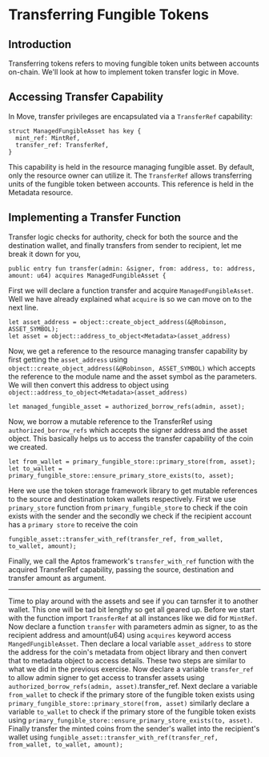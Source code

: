 # Transferring Fungible Tokens

## Introduction
Transferring tokens refers to moving fungible token units between accounts on-chain. We'll look at how to implement token transfer logic in Move.

## Accessing Transfer Capability
In Move, transfer privileges are encapsulated via a `TransferRef` capability:
```
struct ManagedFungibleAsset has key {
  mint_ref: MintRef,
  transfer_ref: TransferRef,
}
```
This capability is held in the resource managing fungible asset. By default, only the resource owner can utilize it. The `TransferRef` allows transferring units of the fungible token between accounts. This reference is held in the Metadata resource.

## Implementing a Transfer Function

Transfer logic checks for authority, check for both the source and the destination wallet, and finally transfers from sender to recipient, let me break it down for you,
```
public entry fun transfer(admin: &signer, from: address, to: address, amount: u64) acquires ManagedFungibleAsset {
```
First we will declare a function transfer and acquire `ManagedFungibleAsset`. Well we have already explained what `acquire` is so we can move on to the next line.
```
let asset_address = object::create_object_address(&@Robinson, ASSET_SYMBOL);
let asset = object::address_to_object<Metadata>(asset_address)
```
Now, we get a reference to the resource managing transfer capability by first getting the `asset_address` using  `object::create_object_address(&@Robinson, ASSET_SYMBOL)` which accepts the reference to the module name and the asset symbol as the parameters.
We will then convert this address to object using 	`object::address_to_object<Metadata>(asset_address)`	
```
let managed_fungible_asset = authorized_borrow_refs(admin, asset);
```
Now, we borrow a mutable reference to the TransferRef using `authorized_borrow_refs` which accepts the signer address and the asset object. This basically helps us to access the transfer capability of the coin we created.
```
let from_wallet = primary_fungible_store::primary_store(from, asset);
let to_wallet = primary_fungible_store::ensure_primary_store_exists(to, asset);
```
Here we use the token storage framework library to get mutable references to the source and destination token wallets respectively. First we use `primary_store` function from `primary_fungible_store` to check if the coin exists with the sender and the secondly we check if the recipient account has a `primary store` to receive the coin
```
fungible_asset::transfer_with_ref(transfer_ref, from_wallet, to_wallet, amount);
```
Finally, we call the Aptos framework's `transfer_with_ref` function with the acquired TransferRef capability, passing the source, destination and transfer amount as argument.

---
Time to play around with the assets and see if you can tarnsfer it to another wallet. This one will be tad bit lengthy so get all geared up. Before we start with the function import `TransferRef` at all instances like we did for `MintRef`. Now declare a function `transfer` with parameters admin as signer, to as the recipient address and amount(u64) using `acquires` keyword access `MangedFungibleAsset`. Then declare a local variable `asset_address` to store the address for the coin's metadata from object library and then convert that to metadata object to access details. These two steps are similar to what we did in the previous exercise. Now declare a variable `transfer_ref` to allow admin signer to get access to transfer assets using `authorized_borrow_refs(admin, asset)`.transfer_ref. Next declare a variable `from_wallet` to check if the primary store of the fungible token exists using `primary_fungible_store::primary_store(from, asset)` similarly declare a variable `to_wallet` to check if the primary store of the fungible token exists using `primary_fungible_store::ensure_primary_store_exists(to, asset)`. Finally transfer the minted coins from the sender's wallet into the recipient's wallet using `fungible_asset::transfer_with_ref(transfer_ref, from_wallet, to_wallet, amount);`

